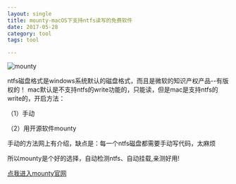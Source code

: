 ```yaml
---
layout: single
title: mounty-macOS下支持ntfs读写的免费软件
date: 2017-05-28
category: tool
tags: tool

---
```


![mounty](http://enjoygineering.com/mounty/img/mounty-blue.png)

<!-- add content here -->
ntfs磁盘格式是windows系统默认的磁盘格式，而且是微软的知识产权产品--有版权的！
mac默认是不支持ntfs的write功能的，只能读，但是mac是支持ntfs的write的，开启方法：

（1）手动

（2）用开源软件mounty

手动的方法网上有介绍，缺点是：每一个ntfs磁盘都需要手动写代码，太麻烦

所以mounty是个好的选择，自动检测ntfs、自动挂载,亲测好用!

[点我进入mounty官网](http://enjoygineering.com/mounty/)

